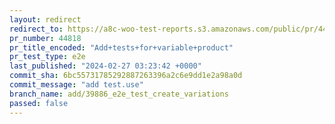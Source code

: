 ```yaml
---
layout: redirect
redirect_to: https://a8c-woo-test-reports.s3.amazonaws.com/public/pr/44818/e2e/index.html
pr_number: 44818
pr_title_encoded: "Add+tests+for+variable+product"
pr_test_type: e2e
last_published: "2024-02-27 03:23:42 +0000"
commit_sha: 6bc55731785292887263396a2c6e9dd1e2a98a0d
commit_message: "add test.use"
branch_name: add/39886_e2e_test_create_variations
passed: false
---
```

